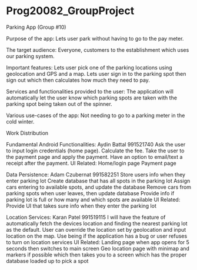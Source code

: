 # Prog20082_GroupProject

Parking App (Group #10)

Purpose of the app: Lets user park without having to go to the pay meter.

The target audience: Everyone, customers to the establishment which uses our parking system.

Important features: Lets user pick one of the parking locations using geolocation and GPS and a map. Lets user sign in to the parking spot then sign out which then calculates how much they need to pay.

Services and functionalities provided to the user: The application will automatically let the user know which parking spots are taken with the parking spot being taken out of the spinner.

Various use-cases of the app: Not needing to go to a parking meter in the cold winter.

Work Distribution

Fundamental Android Functionalities: Aydin Battal 991521740 Ask the user to input login credentials (home page). Calculate the fee. Take the user to the payment page and apply the payment. Have an option to email/text a receipt after the payment. UI Related: Home/login page Payment page

Data Persistence: Adam Czubernat 991582251 Store users info when they enter parking lot Create database that has all spots in the parking lot Assign cars entering to available spots, and update the database Remove cars from parking spots when user leaves, then update database Provide info if parking lot is full or how many and which spots are available UI Related: Provide UI that takes sure info when they enter the parking lot

Location Services: Karan Patel 991519115 I will have the feature of automatically fetch the devices location and finding the nearest parking lot as the default. User can override the location set by geolocation and input location on the map. Use being if the application has a bug or user refuses to turn on location services UI Related: Landing page when app opens for 5 seconds then switches to main screen Geo location page with minimap and markers if possible which then takes you to a screen which has the proper database loaded up to pick a spot
